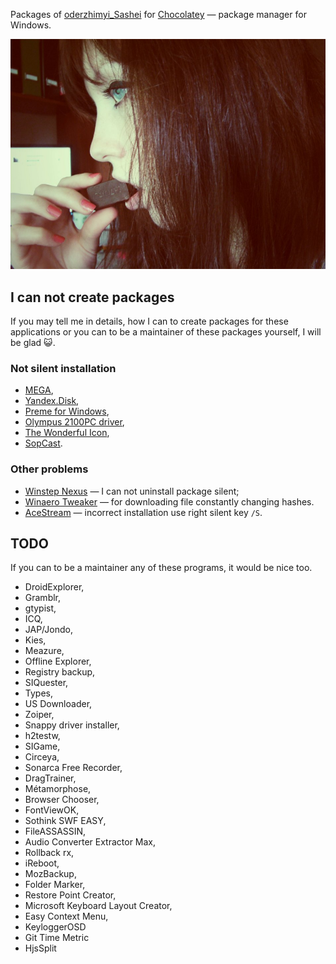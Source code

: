 Packages of [oderzhimyi_Sashei](https://chocolatey.org/profiles/oderzhimyi_Sashei) for [Chocolatey](https://chocolatey.org/) — package manager for Windows.

![Sasha Icon](icons/SashaChocolatey.jpg)

## I can not create packages

If you may tell me in details, how I can to create packages for these applications or you can to be a maintainer of these packages yourself, I will be glad :smiley_cat:.

### Not silent installation

+ [MEGA](https://mega.nz/#sync),
+ [Yandex.Disk](https://disk.yandex.ru/download/#pc),
+ [Preme for Windows](http://www.premeforwindows.com/),
+ [Olympus 2100PC driver](http://download.driverguide.com/driver/VN-2100PC/Olympus/d958734.html),
+ [The Wonderful Icon](http://www.thewonderfulicon.com/),
+ [SopCast](http://www.sopcast.com/).

### Other problems

+ [Winstep Nexus](http://www.winstep.net/nexus.asp) — I can not uninstall package silent;
+ [Winaero Tweaker](http://winaero.com/comment.php?comment.news.1836) — for downloading file constantly changing hashes.
+ [AceStream](http://acestream.org/) — incorrect installation use right silent key `/S`.

## TODO

If you can to be a maintainer any of these programs, it would be nice too.

+ DroidExplorer,
+ Gramblr,
+ gtypist,
+ ICQ,
+ JAP/Jondo,
+ Kies,
+ Meazure,
+ Offline Explorer,
+ Registry backup,
+ SIQuester,
+ Types,
+ US Downloader,
+ Zoiper,
+ Snappy driver installer,
+ h2testw,
+ SIGame,
+ Circeya,
+ Sonarca Free Recorder,
+ DragTrainer,
+ Métamorphose,
+ Browser Chooser,
+ FontViewOK,
+ Sothink SWF EASY,
+ FileASSASSIN,
+ Audio Converter Extractor Max,
+ Rollback rx,
+ iReboot,
+ MozBackup,
+ Folder Marker,
+ Restore Point Creator,
+ Microsoft Keyboard Layout Creator,
+ Easy Context Menu,
+ KeyloggerOSD
+ Git Time Metric
+ HjsSplit
